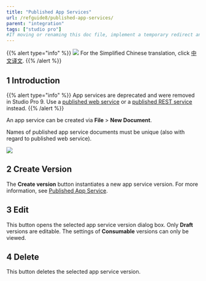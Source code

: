 ```yaml
---
title: "Published App Services"
url: /refguide8/published-app-services/
parent: "integration"
tags: ["studio pro"]
#If moving or renaming this doc file, implement a temporary redirect and let the respective team know they should update the URL in the product. See Mapping to Products for more details.
---
```


{{% alert type="info" %}}
<img src="attachments/chinese-translation/china.png" style="display: inline-block; margin: 0" /> For the Simplified Chinese translation, click [中文译文](https://cdn.mendix.tencent-cloud.com/documentation/refguide8/published-app-services.pdf).
{{% /alert %}}

## 1 Introduction

{{% alert type="info" %}}
App services are deprecated and were removed in Studio Pro 9. Use a [published web service](/refguide/published-web-services/) or a [published REST service](/refguide/published-rest-services/) instead.
{{% /alert %}}

An app service can be created via **File** > **New Document**.

Names of published app service documents must be unique (also with regard to published web service).

![](/attachments/refguide8/modeling/integration/published-app-services/16843911.png)

## 2 Create Version

The **Create version** button instantiates a new app service version. For more information, see [Published App Service](/refguide7/published-app-service/).

## 3 Edit

This button opens the selected app service version dialog box. Only **Draft** versions are editable. The settings of **Consumable** versions can only be viewed.

## 4 Delete

This button deletes the selected app service version.
